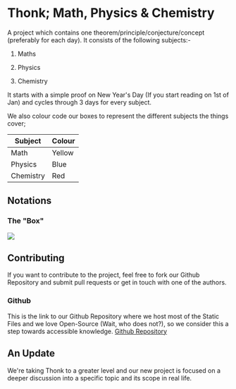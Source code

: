 # Thonk; Math, Physics & Chemistry
A project which contains one theorem/principle/conjecture/concept (preferably for each day).
It consists of the following subjects:-

1) Maths

2) Physics

3) Chemistry

It starts with a simple proof on New Year's Day (If you start reading on 1st of Jan) and cycles through 3 days for every subject.

We also colour code our boxes to represent the different subjects the things cover;

| Subject   | Colour |
| --------- | ------ |
| Math | Yellow |
| Physics | Blue | 
| Chemistry | Red |

## Notations
### The "Box"

<img src="https://media.discordapp.net/attachments/769023954491932714/798236515599646740/723413754800373780.png?width=1025&height=411"></img>

## Contributing
If you want to contribute to the project, feel free to fork our Github Repository and submit pull requests or get in touch with one of the authors.
### Github
This is the link to our Github Repository where we host most of the Static Files and we love Open-Source (Wait, who does not?), so we consider this a step towards accessible knowledge.
<a href="https://github.com/Psi25Omega/Thonk-M-P-C"> Github Repository </a>

## An Update
We're taking Thonk to a greater level and our new project is focused on a deeper discussion into a specific topic and its scope in real life. 
